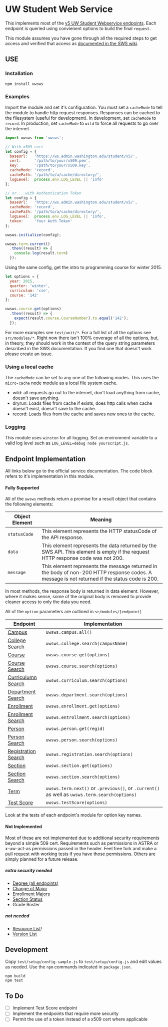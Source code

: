 # UW Student Web Service
This implements most of the [v5 UW Student Webservice endpoints](https://wiki.cac.washington.edu/display/SWS/Student+Web+Service).  Each endpoint is queried using convienent options to build the final ``request``. 

This module assumes you have gone through all the required steps to get access and verified that access as [documented in the SWS wiki](https://wiki.cac.washington.edu/display/SWS/Student+Web+Service).

## USE

### Installation

    npm install uwsws

### Examples

Import the module and set it's configuration.  You must set a ``cacheMode`` to tell the module to handle http request responses. Responses can be cached to the filesystem (useful for development). In development, set ``cacheMode`` to ``record``.  In production, set ``cacheMode`` to ``wild`` to force all requests to go over the internet.

```JavaScript
import uwsws from 'uwsws';

// With x509 cert
let config = {
  baseUrl:   'https://ws.admin.washington.edu/student/v5/',
  cert:      '/path/to/your/x509.pem',
  key:       '/path/to/your/x509.key',
  cacheMode: 'record',
  cachePath: '/path/to/a/cache/directory/',
  logLevel:  process.env.LOG_LEVEL || 'info'
};

// or....with Authentication Token
let config = {
  baseUrl:   'https://ws.admin.washington.edu/student/v5/',
  cacheMode: 'record',
  cachePath: '/path/to/a/cache/directory/',
  logLevel:  process.env.LOG_LEVEL || 'info',
  token:     'Your Auth Token'
};

uwsws.initialize(config);

uwsws.term.current()
  .then((result) => {
    console.log(result.term)
  });
```

Using the same config, get the intro to programming course for winter 2015.

```JavaScript
let options = {
  year: 2015,
  quarter: 'winter',
  curriculum: 'cse',
  course: '142'
};

uwsws.course.get(options)
  .then((result) => {
    expect(result.course.CourseNumber).to.equal('142');
  });
```
For more examples see ``test/unit/*``.  For a full list of all the options see ``src/modules/*``.  Right now there isn't 100% coverage of all the options, but, in theory, they should work in the context of the query string parameters described in the SWS documentation.  If you find one that doesn't work please create an issue.

### Using a local cache

The ``cacheMode`` can be set to any one of the following modes.  This uses the ``micro-cache`` node module as a local file system cache.  

- wild: all requests go out to the internet, don't load anything from cache, doesn't save anything.
- dryrun: Loads files from cache if exists, does http calls when cache doesn't exist, doesn't save to the cache.
- record: Loads files from the cache and saves new ones to the cache.

### Logging
This module uses ``winston`` for all logging.  Set an environment variable to a valid log level such as ``LOG_LEVEL=debug node yourscript.js``.

## Endpoint Implementation
All links below go to the official service documentation.  The code block refers to it's implementation in this module.

#### Fully Supported
All of the ``uwsws`` methods return a promise for a result object that contains the following elements:

Object Element | Meaning
---------- | ---------------
``statusCode`` | This element represents the HTTP statusCode of the API response.
``data`` | This element represents the data returned by the SWS API. This element is empty if the request HTTP response code was not 200.
``message`` | This element represents the message returned in the body of non-200 HTTP response codes. A message is not returned if the status code is 200.

In most methods, the response body is returned in data element. However, where it makes sense, some of the original body is removed to provide cleaner access to only the data you need.

All of the ``option`` parameters are outlined in ``sr/modules/[endpoint]``

Endpoint  | Implementation
------------- | -------------
[Campus](https://wiki.cac.washington.edu/display/SWS/Campus+Search+Resource+V5)  | ``uwsws.campus.all()``
 [College Search](https://wiki.cac.washington.edu/display/SWS/College+Search+Resource+V5)  | ``uwsws.college.search(campusName)``
[Course](https://wiki.cac.washington.edu/display/SWS/Course+Resource+v5) | ``uwsws.course.get(options)``
[Course Search](https://wiki.cac.washington.edu/display/SWS/Course+Search+Resource+V5) | ``uwsws.course.search(options)``
[Curriculumn Search](https://wiki.cac.washington.edu/display/SWS/Curriculum+Search+Resource+V5) | ``uwsws.curriculum.search(options)``
[Department Search](https://wiki.cac.washington.edu/display/SWS/Department+Search+Resource+V5) | ``uwsws.department.search(options)``
[Enrollment](https://wiki.cac.washington.edu/display/SWS/Enrollment+Resource+V5) | ``uwsws.enrollment.get(options)``
[Enrollment Search](https://wiki.cac.washington.edu/display/SWS/Enrollment+Search+Resource+V5) | ``uwsws.entrollment.search(options)``
[Person](https://wiki.cac.washington.edu/display/SWS/Person+Resource+V5) | ``uwsws.person.get(regid)``
[Person Search](https://wiki.cac.washington.edu/display/SWS/Person+Search+Resource+V5) | ``uwsws.person.search(options)``
[Registration Search](https://wiki.cac.washington.edu/display/SWS/Registration+Search+Resource+v5) | ``uwsws.registration.search(options)``
[Section](https://wiki.cac.washington.edu/display/SWS/Section+Resource+V5) | ``uwsws.section.get(options)``
[Section Search](https://wiki.cac.washington.edu/display/SWS/Section+Search+Resource+v5) | ``uwsws.section.search(options)``
[Term](https://wiki.cac.washington.edu/display/SWS/Term+Resource+V5) |  ``uwsws.term.next()`` or ``.previous()``, or ``.current()`` as well as ``uwsws.term.search(options)``
[Test Score](https://wiki.cac.washington.edu/display/SWS/Test+Score+Resource+V5) | ``uwsws.testScore(options)``

Look at the tests of each endpoint's module for option key names.

#### Not Implemented
Most of these are not implemented due to additional security requirements beyond a simple 509 cert.  Requirements such as permissions in ASTRA or x-uw-act-as permissions passed in the header.  Feel free fork and make a pull request with working tests if you have those permissions.  Others are simply planned for a future release.

##### extra security needed
* [Degree (all endpoints)](https://wiki.cac.washington.edu/display/SWS/Degree+Audit+Search+V5)
* [Change of Major](https://wiki.cac.washington.edu/display/SWS/Change+of+Major+Resource)
* [Enrollment Majors ](https://wiki.cac.washington.edu/display/SWS/Enrollment+Majors)
* [Section Status](https://wiki.cac.washington.edu/display/SWS/Section+Status+Resource+V5)
* Grade Roster

##### not needed
* [Resource List](https://wiki.cac.washington.edu/display/SWS/Resource+List+V5)!
* [Version List](https://wiki.cac.washington.edu/display/SWS/Version+List+Resource+v5)

## Development
Copy ``test/setup/config-sample.js`` to ``test/setup/config.js`` and edit values as needed. Use the ``npm`` commands indicated in ``package.json``.

    npm build
    npm test

## To Do

- [ ] Implement Test Score endpoint
- [ ] Implement the endpoints that require more security
- [ ] Permit the use of a token instead of a x509 cert where applicable
